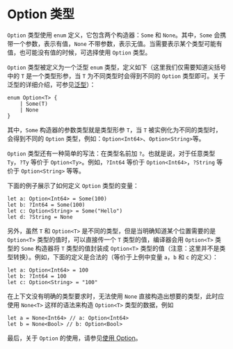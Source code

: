 # Option 类型

`Option` 类型使用 `enum` 定义，它包含两个构造器：`Some` 和 `None`。其中，`Some` 会携带一个参数，表示有值，`None` 不带参数，表示无值。当需要表示某个类型可能有值，也可能没有值的时候，可选择使用 `Option` 类型。

`Option` 类型被定义为一个泛型 `enum` 类型，定义如下（这里我们仅需要知道尖括号中的 `T` 是一个类型形参，当 `T` 为不同类型时会得到不同的 `Option` 类型即可。关于泛型的详细介绍，可参见[泛型](../generic/generic_overview.md)）：

```cangjie
enum Option<T> {
    | Some(T)
    | None
}
```

其中，`Some` 构造器的参数类型就是类型形参 `T`，当 `T` 被实例化为不同的类型时，会得到不同的 `Option` 类型，例如：`Option<Int64>`、`Option<String>`等。

`Option` 类型还有一种简单的写法：在类型名前加 `?`。也就是说，对于任意类型 `Ty`，`?Ty` 等价于 `Option<Ty>`。例如，`?Int64` 等价于 `Option<Int64>`，`?String` 等价于 `Option<String>` 等等。

下面的例子展示了如何定义 `Option` 类型的变量：

<!-- compile -->

```cangjie
let a: Option<Int64> = Some(100)
let b: ?Int64 = Some(100)
let c: Option<String> = Some("Hello")
let d: ?String = None
```

另外，虽然 `T` 和 `Option<T>` 是不同的类型，但是当明确知道某个位置需要的是 `Option<T>` 类型的值时，可以直接传一个 `T` 类型的值，编译器会用 `Option<T>` 类型的 `Some` 构造器将 `T` 类型的值封装成 `Option<T>` 类型的值（注意：这里并不是类型转换）。例如，下面的定义是合法的（等价于上例中变量 `a`，`b` 和 `c` 的定义）：

<!-- compile -->

```cangjie
let a: Option<Int64> = 100
let b: ?Int64 = 100
let c: Option<String> = "100"
```

在上下文没有明确的类型要求时，无法使用 `None` 直接构造出想要的类型，此时应使用 `None<T>` 这样的语法来构造 `Option<T>` 类型的数据，例如

<!-- compile -->

```cangjie
let a = None<Int64> // a: Option<Int64>
let b = None<Bool> // b: Option<Bool>
```

最后，关于 `Option` 的使用，请参见[使用 Option](../error_handle/use_option.md)。
